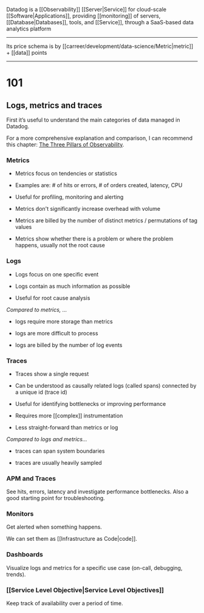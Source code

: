 Datadog is a [[Observability]] [[Server|Service]] for cloud-scale [[Software|Applications]], providing [[monitoring]] of servers, [[Database|Databases]], tools, and [[Service]], through a SaaS-based data analytics platform

---

Its price schema is by [[carreer/development/data-science/Metric|metric]] + [[data]] points

---

# 101

## Logs, metrics and traces

First it’s useful to understand the main categories of data managed in Datadog.

For a more comprehensive explanation and comparison, I can recommend this chapter: [The Three Pillars of Observability](https://learning.oreilly.com/library/view/distributed-systems-observability/9781492033431/ch04.html "https://learning.oreilly.com/library/view/distributed-systems-observability/9781492033431/ch04.html").

### Metrics

-   Metrics focus on tendencies or statistics
    
-   Examples are: # of hits or errors, # of orders created, latency, CPU
    
-   Useful for profiling, monitoring and alerting
    
-   Metrics don't significantly increase overhead with volume
    
-   Metrics are billed by the number of distinct metrics / permutations of tag values
    
-   Metrics show whether there is a problem or where the problem happens, usually not the root cause
    

### Logs

-   Logs focus on one specific event
    
-   Logs contain as much information as possible
    
-   Useful for root cause analysis
    

_Compared to metrics, ..._

-   logs require more storage than metrics
    
-   logs are more difficult to process
    
-   logs are billed by the number of log events
    

### Traces

-   Traces show a single request
    
-   Can be understood as causally related logs (called spans) connected by a unique id (trace id)
    
-   Useful for identifying bottlenecks or improving performance
    
-   Requires more [[complex]] instrumentation
    
-   Less straight-forward than metrics or log
    

_Compared to logs and metrics..._

-   traces can span system boundaries
    
-   traces are usually heavily sampled
    
### APM and Traces

See hits, errors, latency and investigate performance bottlenecks. Also a good starting point for troubleshooting.

### Monitors

Get alerted when something happens.

We can set them as [[Infrastructure as Code|code]].
    

### Dashboards

Visualize logs and metrics for a specific use case (on-call, debugging, trends).

### [[Service Level Objective|Service Level Objectives]]

Keep track of availability over a period of time.